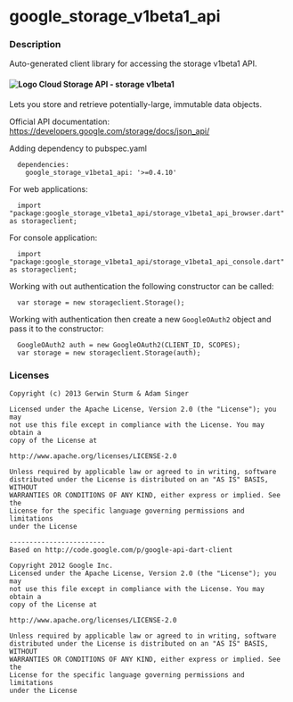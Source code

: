 # google_storage_v1beta1_api

### Description

Auto-generated client library for accessing the storage v1beta1 API.

#### ![Logo](https://www.google.com/images/icons/product/cloud_storage-16.png) Cloud Storage API - storage v1beta1

Lets you store and retrieve potentially-large, immutable data objects.

Official API documentation: https://developers.google.com/storage/docs/json_api/

Adding dependency to pubspec.yaml

```
  dependencies:
    google_storage_v1beta1_api: '>=0.4.10'
```

For web applications:

```
  import "package:google_storage_v1beta1_api/storage_v1beta1_api_browser.dart" as storageclient;
```

For console application:

```
  import "package:google_storage_v1beta1_api/storage_v1beta1_api_console.dart" as storageclient;
```

Working with out authentication the following constructor can be called:

```
  var storage = new storageclient.Storage();
```

Working with authentication then create a new `GoogleOAuth2` object and pass it to the constructor:


```
  GoogleOAuth2 auth = new GoogleOAuth2(CLIENT_ID, SCOPES);
  var storage = new storageclient.Storage(auth);
```

### Licenses

```
Copyright (c) 2013 Gerwin Sturm & Adam Singer

Licensed under the Apache License, Version 2.0 (the "License"); you may 
not use this file except in compliance with the License. You may obtain a 
copy of the License at

http://www.apache.org/licenses/LICENSE-2.0

Unless required by applicable law or agreed to in writing, software
distributed under the License is distributed on an "AS IS" BASIS, WITHOUT
WARRANTIES OR CONDITIONS OF ANY KIND, either express or implied. See the
License for the specific language governing permissions and limitations 
under the License

------------------------
Based on http://code.google.com/p/google-api-dart-client

Copyright 2012 Google Inc.
Licensed under the Apache License, Version 2.0 (the "License"); you may 
not use this file except in compliance with the License. You may obtain a
copy of the License at

http://www.apache.org/licenses/LICENSE-2.0

Unless required by applicable law or agreed to in writing, software
distributed under the License is distributed on an "AS IS" BASIS, WITHOUT
WARRANTIES OR CONDITIONS OF ANY KIND, either express or implied. See the
License for the specific language governing permissions and limitations 
under the License

```
